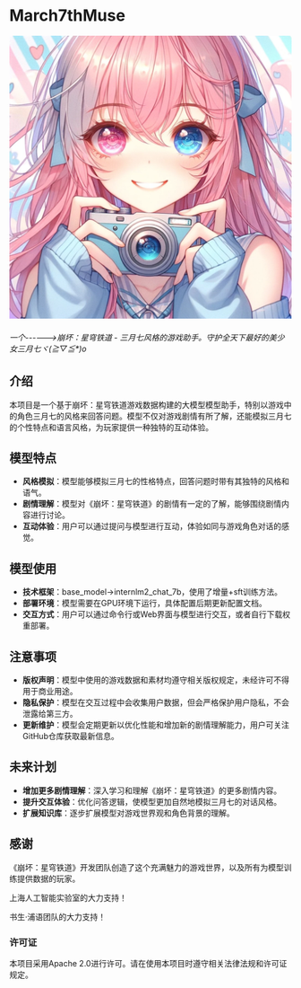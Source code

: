 # March7thMuse

![logo](.\image\logo.png)

###### 一个------>崩坏：星穹铁道 - 三月七风格的游戏助手。守护全天下最好的美少女三月七ヾ(≧▽≦*)o

## 介绍
本项目是一个基于崩坏：星穹铁道游戏数据构建的大模型模型助手，特别以游戏中的角色三月七的风格来回答问题。模型不仅对游戏剧情有所了解，还能模拟三月七的个性特点和语言风格，为玩家提供一种独特的互动体验。
## 模型特点
- **风格模拟**：模型能够模拟三月七的性格特点，回答问题时带有其独特的风格和语气。
- **剧情理解**：模型对《崩坏：星穹铁道》的剧情有一定的了解，能够围绕剧情内容进行讨论。
- **互动体验**：用户可以通过提问与模型进行互动，体验如同与游戏角色对话的感觉。
## 模型使用
- **技术框架**：base_model->internlm2_chat_7b，使用了增量+sft训练方法。
- **部署环境**：模型需要在GPU环境下运行，具体配置后期更新配置文档。
- **交互方式**：用户可以通过命令行或Web界面与模型进行交互，或者自行下载权重部署。
## 注意事项
- **版权声明**：模型中使用的游戏数据和素材均遵守相关版权规定，未经许可不得用于商业用途。
- **隐私保护**：模型在交互过程中会收集用户数据，但会严格保护用户隐私，不会泄露给第三方。
- **更新维护**：模型会定期更新以优化性能和增加新的剧情理解能力，用户可关注GitHub仓库获取最新信息。
## 未来计划
- **增加更多剧情理解**：深入学习和理解《崩坏：星穹铁道》的更多剧情内容。
- **提升交互体验**：优化问答逻辑，使模型更加自然地模拟三月七的对话风格。
- **扩展知识库**：逐步扩展模型对游戏世界观和角色背景的理解。
## 感谢
《崩坏：星穹铁道》开发团队创造了这个充满魅力的游戏世界，以及所有为模型训练提供数据的玩家。

上海人工智能实验室的大力支持！

书生·浦语团队的大力支持！

### 许可证
本项目采用Apache 2.0进行许可。请在使用本项目时遵守相关法律法规和许可证规定。